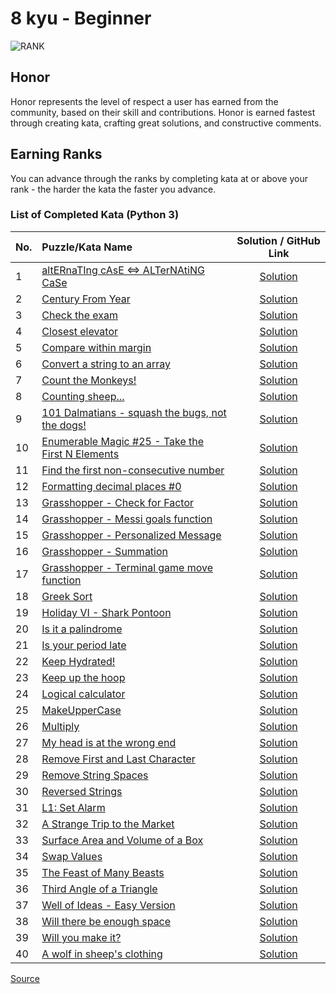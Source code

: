 # 8 kyu - Beginner

![RANK](https://github.com/ikostan/codewars/blob/master/img/copy-rank-kyu.png)

## Honor

Honor represents the level of respect a user has earned from the community,
based on their skill and contributions. Honor is earned fastest through creating
kata, crafting great solutions, and constructive comments.

## Earning Ranks

You can advance through the ranks by completing kata at or above your rank - the
harder the kata the faster you advance.

### List of Completed Kata (Python 3)
<!-- markdownlint-disable MD013 -->
| No. | Puzzle/Kata Name                                                                                           |                                          Solution / GitHub Link                                           |
|-----|:-----------------------------------------------------------------------------------------------------------|:---------------------------------------------------------------------------------------------------------:|
| 1   | [altERnaTIng cAsE <=> ALTerNAtiNG CaSe](https://www.codewars.com/kata/56efc695740d30f963000557)            |            [Solution](https://github.com/ikostan/codewars/tree/master/kyu_8/alternating_case)             |
| 2   | [Century From Year](https://www.codewars.com/kata/5a3fe3dde1ce0e8ed6000097)                                |            [Solution](https://github.com/ikostan/codewars/tree/master/kyu_8/century_from_year)            |
| 3   | [Check the exam](https://www.codewars.com/kata/5a3dd29055519e23ec000074)                                   |             [Solution](https://github.com/ikostan/codewars/tree/master/kyu_8/check_the_exam)              |
| 4   | [Closest elevator](https://www.codewars.com/kata/5c374b346a5d0f77af500a5a)                                 |            [Solution](https://github.com/ikostan/codewars/tree/master/kyu_8/closest_elevator)             |
| 5   | [Compare within margin](https://www.codewars.com/kata/56453a12fcee9a6c4700009c)                            |          [Solution](https://github.com/ikostan/codewars/tree/master/kyu_8/compare_within_margin)          |
| 6   | [Convert a string to an array](https://www.codewars.com/kata/57e76bc428d6fbc2d500036d)                     |       [Solution](https://github.com/ikostan/codewars/tree/master/kyu_8/convert_string_to_an_array)        |
| 7   | [Count the Monkeys!](https://www.codewars.com/kata/count-the-monkeys)                                      |            [Solution](https://github.com/ikostan/codewars/tree/master/kyu_8/count_the_monkeys)            |
| 8   | [Counting sheep...](https://www.codewars.com/kata/54edbc7200b811e956000556)                                |             [Solution](https://github.com/ikostan/codewars/tree/master/kyu_8/counting_sheep)              |
| 9   | [101 Dalmatians - squash the bugs, not the dogs!](https://www.codewars.com/kata/56f6919a6b88de18ff000b36)  |       [Solution](https://github.com/ikostan/codewars/tree/master/kyu_8/dalmatians_101_squash_bugs)        |
| 10  | [Enumerable Magic #25 - Take the First N Elements](https://www.codewars.com/kata/545afd0761aa4c3055001386) |           [Solution](https://github.com/ikostan/codewars/tree/master/kyu_8/enumerable_magic_25)           |
| 11  | [Find the first non-consecutive number](https://www.codewars.com/kata/58f8a3a27a5c28d92e000144)            |  [Solution](https://github.com/ikostan/codewars/tree/master/kyu_8/find_the_first_non_consecutive_number)  |
| 12  | [Formatting decimal places #0](https://www.codewars.com/kata/5641a03210e973055a00000d)                     |       [Solution](https://github.com/ikostan/codewars/tree/master/kyu_8/formatting_decimal_places_0)       |
| 13  | [Grasshopper - Check for Factor](https://www.codewars.com/kata/55cbc3586671f6aa070000fb)                   |      [Solution](https://github.com/ikostan/codewars/tree/master/kyu_8/grasshopper_check_for_factor)       |
| 14  | [Grasshopper - Messi goals function](https://www.codewars.com/kata/55f73be6e12baaa5900000d4)               |    [Solution](https://github.com/ikostan/codewars/tree/master/kyu_8/grasshopper_messi_goals_function)     |
| 15  | [Grasshopper - Personalized Message](https://www.codewars.com/kata/5772da22b89313a4d50012f7)               |    [Solution](https://github.com/ikostan/codewars/tree/master/kyu_8/grasshopper_personalized_message)     |
| 16  | [Grasshopper - Summation](https://www.codewars.com/kata/55d24f55d7dd296eb9000030)                          |          [Solution](https://github.com/ikostan/codewars/tree/master/kyu_8/grasshopper_summation)          |
| 17  | [Grasshopper - Terminal game move function](https://www.codewars.com/kata/563a631f7cbbc236cf0000c2)        | [Solution](https://github.com/ikostan/codewars/tree/master/kyu_8/grasshopper_terminal_game_move_function) |
| 18  | [Greek Sort](https://www.codewars.com/kata/56bc1acf66a2abc891000561)                                       |               [Solution](https://github.com/ikostan/codewars/tree/master/kyu_8/greek_sort)                |
| 19  | [Holiday VI - Shark Pontoon](https://www.codewars.com/kata/57e921d8b36340f1fd000059)                       |        [Solution](https://github.com/ikostan/codewars/tree/master/kyu_8/holiday_vi_shark_pontoon)         |
| 20  | [Is it a palindrome](https://www.codewars.com/kata/57a1fd2ce298a731b20006a4)                               |           [Solution](https://github.com/ikostan/codewars/tree/master/kyu_8/is_it_a_palindrome)            |
| 21  | [Is your period late](https://www.codewars.com/kata/578a8a01e9fd1549e50001f1)                              |           [Solution](https://github.com/ikostan/codewars/tree/master/kyu_8/is_your_period_late)           |
| 22  | [Keep Hydrated!](https://www.codewars.com/kata/582cb0224e56e068d800003c)                                   |              [Solution](https://github.com/ikostan/codewars/blob/master/kyu_8/keep_hydrated)              |
| 23  | [Keep up the hoop](https://www.codewars.com/kata/55cb632c1a5d7b3ad0000145)                                 |            [Solution](https://github.com/ikostan/codewars/tree/master/kyu_8/keep_up_the_hoop)             |
| 24  | [Logical calculator](https://www.codewars.com/kata/57096af70dad013aa200007b)                               |           [Solution](https://github.com/ikostan/codewars/tree/master/kyu_8/logical_calculator)            |
| 25  | [MakeUpperCase](https://www.codewars.com/kata/57a0556c7cb1f31ab3000ad7)                                    |             [Solution](https://github.com/ikostan/codewars/tree/master/kyu_8/make_upper_case)             |
| 26  | [Multiply](https://www.codewars.com/kata/50654ddff44f800200000004)                                         |                [Solution](https://github.com/ikostan/codewars/tree/master/kyu_8/multiply)                 |
| 27  | [My head is at the wrong end](https://www.codewars.com/kata/56f699cd9400f5b7d8000b55)                      |       [Solution](https://github.com/ikostan/codewars/tree/master/kyu_8/my_head_is_at_the_wrong_end)       |
| 28  | [Remove First and Last Character](https://www.codewars.com/kata/56bc28ad5bdaeb48760009b0)                  |     [Solution](https://github.com/ikostan/codewars/tree/master/kyu_8/remove_first_and_last_character)     |
| 29  | [Remove String Spaces](https://www.codewars.com/kata/57eae20f5500ad98e50002c5)                             |          [Solution](https://github.com/ikostan/codewars/tree/master/kyu_8/remove_string_spaces)           |
| 30  | [Reversed Strings](https://www.codewars.com/kata/5168bb5dfe9a00b126000018)                                 |            [Solution](https://github.com/ikostan/codewars/tree/master/kyu_8/reversed_strings)             |
| 31  | [L1: Set Alarm](https://www.codewars.com/kata/568dcc3c7f12767a62000038)                                    |                [Solution](https://github.com/ikostan/codewars/tree/master/kyu_8/set_alarm)                |
| 32  | [A Strange Trip to the Market](https://www.codewars.com/kata/55ccdf1512938ce3ac000056)                     |       [Solution](https://github.com/ikostan/codewars/tree/master/kyu_8/strange_trip_to_the_market)        |
| 33  | [Surface Area and Volume of a Box](https://www.codewars.com/kata/565f5825379664a26b00007c)                 |     [Solution](https://github.com/ikostan/codewars/tree/master/kyu_8/surface_area_and_volume_of_box)      |
| 34  | [Swap Values](https://www.codewars.com/kata/5388f0e00b24c5635e000fc6)                                      |               [Solution](https://github.com/ikostan/codewars/tree/master/kyu_8/swap_values)               |
| 35  | [The Feast of Many Beasts](https://www.codewars.com/kata/5aa736a455f906981800360d)                         |        [Solution](https://github.com/ikostan/codewars/tree/master/kyu_8/the_feast_of_many_beasts)         |
| 36  | [Third Angle of a Triangle](https://www.codewars.com/kata/5a023c426975981341000014)                        |         [Solution](https://github.com/ikostan/codewars/tree/master/kyu_8/third_angle_of_triangle)         |
| 37  | [Well of Ideas - Easy Version](https://www.codewars.com/kata/57f222ce69e09c3630000212)                     |       [Solution](https://github.com/ikostan/codewars/tree/master/kyu_8/well_of_ideas_easy_version)        |
| 38  | [Will there be enough space](https://www.codewars.com/kata/5875b200d520904a04000003)                       |       [Solution](https://github.com/ikostan/codewars/tree/master/kyu_8/will_there_be_enough_space)        |
| 39  | [Will you make it?](https://www.codewars.com/kata/5861d28f124b35723e00005e)                                |            [Solution](https://github.com/ikostan/codewars/tree/master/kyu_8/will_you_make_it)             |
| 40  | [A wolf in sheep's clothing](https://www.codewars.com/kata/5c8bfa44b9d1192e1ebd3d15)                       |         [Solution](https://github.com/ikostan/codewars/tree/master/kyu_8/wolf_in_sheep_clothing)          |
<!-- markdownlint-enable MD013 -->
[Source](https://www.codewars.com/about)
